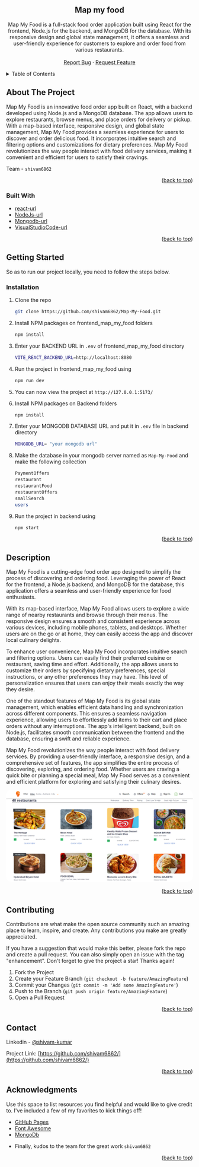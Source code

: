 <br />
<div align="center">
<h2 align="center">Map my food</h2>

  <p align="center">
   Map My Food is a full-stack food order application built using React for the frontend, Node.js for the backend, and MongoDB for the database. With its responsive design and global state management, it offers a seamless and user-friendly experience for customers to explore and order food from various restaurants.
    <br />
    <br />
    <a href="https://github.com/shivam6862/Map-My-Food/issues">Report Bug</a>
    ·
    <a href="https://github.com/shivam6862/Map-My-Food/issues">Request Feature</a>
  </p>
</div>

<details>
  <summary>Table of Contents</summary>
  <ol>
    <li>
      <a href="#about-the-project">About The Project</a>
      <ul>
        <li><a href="#built-with">Built With</a></li>
      </ul>
    </li>
    <li><a href="#usage">Description</a></li>
    <li><a href="#contributing">Contributing</a></li>
    <li><a href="#contact">Contact</a></li>
    <li><a href="#acknowledgments">Acknowledgments</a></li>
  </ol>
</details>

## About The Project

Map My Food is an innovative food order app built on React, with a backend developed using Node.js and a MongoDB database. The app allows users to explore restaurants, browse menus, and place orders for delivery or pickup. With a map-based interface, responsive design, and global state management, Map My Food provides a seamless experience for users to discover and order delicious food. It incorporates intuitive search and filtering options and customizations for dietary preferences. Map My Food revolutionizes the way people interact with food delivery services, making it convenient and efficient for users to satisfy their cravings.

Team - `shivam6862`

<p align="right">(<a href="#readme-top">back to top</a>)</p>

### Built With

- [react-url]
- [NodeJs-url]
- [Mongodb-url]
- [VisualStudioCode-url]

<p align="right">(<a href="#readme-top">back to top</a>)</p>

## Getting Started

So as to run our project locally, you need to follow the steps below.

### Installation

1. Clone the repo
   ```sh
   git clone https://github.com/shivam6862/Map-My-Food.git
   ```
2. Install NPM packages on frontend_map_my_food folders
   ```sh
   npm install
   ```
3. Enter your BACKEND URL in `.env` of frontend_map_my_food directory
   ```sh
   VITE_REACT_BACKEND_URL=http://localhost:8080
   ```
4. Run the project in frontend_map_my_food using
   ```sh
   npm run dev
   ```
5. You can now view the project at `http://127.0.0.1:5173/`

6. Install NPM packages on Backend folders
   ```sh
   npm install
   ```
7. Enter your MONGODB DATABASE URL and put it in `.env` file in backend directory
   ```sh
   MONGODB_URL= "your mongodb url"
   ```
8. Make the database in your mongodb server named as `Map-My-Food` and make the following collection
   ```sh
   PaymentOffers
   restaurant
   restaurantFood
   restaurantOffers
   smallSearch
   users
   ```
9. Run the project in backend using
   ```sh
   npm start
   ```

<p align="right">(<a href="#readme-top">back to top</a>)</p>

<!-- USAGE EXAMPLES -->

## Description

Map My Food is a cutting-edge food order app designed to simplify the process of discovering and ordering food. Leveraging the power of React for the frontend, a Node.js backend, and MongoDB for the database, this application offers a seamless and user-friendly experience for food enthusiasts.<br/>

With its map-based interface, Map My Food allows users to explore a wide range of nearby restaurants and browse through their menus. The responsive design ensures a smooth and consistent experience across various devices, including mobile phones, tablets, and desktops. Whether users are on the go or at home, they can easily access the app and discover local culinary delights.<br/>

To enhance user convenience, Map My Food incorporates intuitive search and filtering options. Users can easily find their preferred cuisine or restaurant, saving time and effort. Additionally, the app allows users to customize their orders by specifying dietary preferences, special instructions, or any other preferences they may have. This level of personalization ensures that users can enjoy their meals exactly the way they desire.<br/>

One of the standout features of Map My Food is its global state management, which enables efficient data handling and synchronization across different components. This ensures a seamless navigation experience, allowing users to effortlessly add items to their cart and place orders without any interruptions. The app's intelligent backend, built on Node.js, facilitates smooth communication between the frontend and the database, ensuring a swift and reliable experience.<br/>

Map My Food revolutionizes the way people interact with food delivery services. By providing a user-friendly interface, a responsive design, and a comprehensive set of features, the app simplifies the entire process of discovering, exploring, and ordering food. Whether users are craving a quick bite or planning a special meal, Map My Food serves as a convenient and efficient platform for exploring and satisfying their culinary desires.<br/>

<a href="https://github.com/shivam6862/Map-My-Food"><img src="./frontend_map_my_food/public/image.png" style="border-radius:12px"></a>

<p align="right">(<a href="#readme-top">back to top</a>)</p>

<!-- CONTRIBUTING -->

## Contributing

Contributions are what make the open source community such an amazing place to learn, inspire, and create. Any contributions you make are greatly appreciated.

If you have a suggestion that would make this better, please fork the repo and create a pull request. You can also simply open an issue with the tag "enhancement".
Don't forget to give the project a star! Thanks again!

1. Fork the Project
2. Create your Feature Branch (`git checkout -b feature/AmazingFeature`)
3. Commit your Changes (`git commit -m 'Add some AmazingFeature'`)
4. Push to the Branch (`git push origin feature/AmazingFeature`)
5. Open a Pull Request

<p align="right">(<a href="#readme-top">back to top</a>)</p>

<!-- CONTACT -->

## Contact

Linkedin - [@shivam-kumar](https://www.linkedin.com/in/shivam-kumar-14701b249/)

Project Link: [https://github.com/shivam6862/](https://github.com/shivam6862/)

<p align="right">(<a href="#readme-top">back to top</a>)</p>

<!-- ACKNOWLEDGMENTS -->

## Acknowledgments

Use this space to list resources you find helpful and would like to give credit to. I've included a few of my favorites to kick things off!

- [GitHub Pages](https://pages.github.com)
- [Font Awesome](https://fontawesome.com)
- [MongoDb](https://www.mongodb.com/)

* []() Finally, kudos to the team for the great work `shivam6862`
<p align="right">(<a href="#readme-top">back to top</a>)</p>

[react-url]: https://reactjs.org/
[react.js]: https://img.shields.io/badge/React-20232A?style=for-the-badge&logo=react&logoColor=61DAFB
[nodejs-url]: https://nodejs.org/en
[mongodb-url]: https://www.mongodb.com/
[visualstudiocode-url]: https://code.visualstudio.com/

